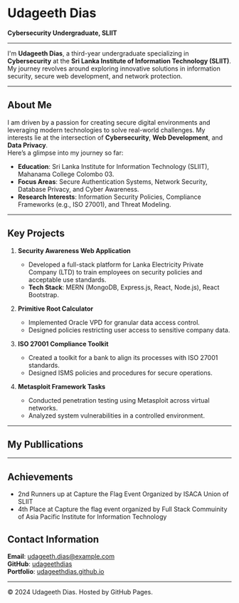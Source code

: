 # Udageeth Dias

**Cybersecurity Undergraduate, SLIIT**

---

I'm **Udageeth Dias**, a third-year undergraduate specializing in **Cybersecurity** at the **Sri Lanka Institute of Information Technology (SLIIT)**. My journey revolves around exploring innovative solutions in information security, secure web development, and network protection.

---

## About Me

I am driven by a passion for creating secure digital environments and leveraging modern technologies to solve real-world challenges. My interests lie at the intersection of **Cybersecurity**, **Web Development**, and **Data Privacy**.  
Here’s a glimpse into my journey so far:

- **Education**: Sri Lanka Institute for Information Technology (SLIIT), Mahanama College Colombo 03.
- **Focus Areas**: Secure Authentication Systems, Network Security, Database Privacy, and Cyber Awareness.
- **Research Interests**: Information Security Policies, Compliance Frameworks (e.g., ISO 27001), and Threat Modeling.

---

## Key Projects

1. **Security Awareness Web Application**  
   - Developed a full-stack platform for Lanka Electricity Private Company (LTD) to train employees on security policies and acceptable use standards.  
   - **Tech Stack**: MERN (MongoDB, Express.js, React, Node.js), React Bootstrap.

2. **Primitive Root Calculator**  
   - Implemented Oracle VPD for granular data access control.  
   - Designed policies restricting user access to sensitive company data.

3. **ISO 27001 Compliance Toolkit**  
   - Created a toolkit for a bank to align its processes with ISO 27001 standards.  
   - Designed ISMS policies and procedures for secure operations.

4. **Metasploit Framework Tasks**  
   - Conducted penetration testing using Metasploit across virtual networks.  
   - Analyzed system vulnerabilities in a controlled environment.

---

## My Publlications


---

## Achievements

   - 2nd Runners up at Capture the Flag Event Organized by ISACA Union of SLIIT
   - 4th Place at Capture the flag event organized by Full Stack Commuinity of Asia Pacific Institute for Information Technology

## Contact Information

**Email**: udageeth.dias@example.com  
**GitHub**: [udageethdias](https://github.com/udageethdias)  
**Portfolio**: [udageethdias.github.io](https://udageethdias.github.io)  

---

© 2024 Udageeth Dias. Hosted by GitHub Pages.
